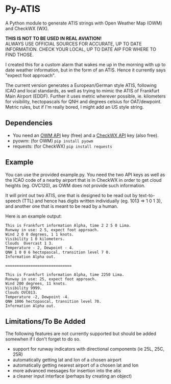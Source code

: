 # Py-ATIS
A Python module to generate ATIS strings with Open Weather Map (OWM) and CheckWX (WX).

**THIS IS NOT TO BE USED IN REAL AVIATION!**  
ALWAYS USE OFFICIAL SOURCES FOR ACCURATE, UP TO DATE INFORMATION. CHECK YOUR LOCAL, UP TO DATE AIP FOR WHERE TO FIND THOSE.

I created this for a custom alarm that wakes me up in the morning with up to date weather information, but in the form of an ATIS. Hence it currently says "expect foot approach".

The current version generates a European/German style ATIS, following ICAO and local standards, as well as trying to mimic the ATIS of Frankfurt Main Airport (EDDF).
Further it uses metric wherever possible, ie. kilometers for visibility, hectopascals for QNH and degrees celsius for OAT/dewpoint.
Metric rules, but if I'm really bored, I might add an US style string.

## Dependencies
- You need an [OWM API](https://openweathermap.org/) key (free) and a [CheckWX API](https://www.checkwxapi.com/) key (also free).
- pyowm: (for OWM) ``pip install pyowm``
- requests: (for CheckWX) ``pip install requests``

## Example
You can use the provided example.py. You need the two API keys as well as the ICAO code of a nearby airport that is in CheckWX in order to get cloud heights (eg. OVC120), as OWM does not provide such information.

It will print out two ATIS, one that is designed to be read out by text-to-speech (TTL) and hence has digits written individually (eg. 1013 => 1 0 1 3), and another one that is meant to be read by a human.

Here is an example output:
```
This is Frankfurt information Alpha, time 2 2 5 0 Lima.
Runway in use: 2 5, expect foot approach.
Wind 2 0 0 degrees, 1 1 knots.
Visibility 1 0 kilometers.
Clouds  Overcast 1 3.
Temperature - 2, Dewpoint - 4.
QNH 1 0 0 6 hectopascal, transition level 7 0.
Information Alpha out.

=============================

This is Frankfurt information Alpha, time 2250 Lima.
Runway in use: 25, expect foot approach.
Wind 200 degrees, 11 knots.
Visibility 9999.
Clouds OVC013.
Temperature -2, Dewpoint -4.
QNH 1006 hectopascal, transition level 70.
Information Alpha out.
```
## Limitations/To Be Added

The following features are not currently supported but should be added somewhen if I don't forget to do so.

- support for runway indicators with directional components (ie 25L, 25C, 25R)
- automatically getting lat and lon of a chosen airport
- automatically getting nearest airport of a chosen lat and lon
- more advanced messages for insertion into the atis
- a cleaner input interface (perhaps by creating an object) 
